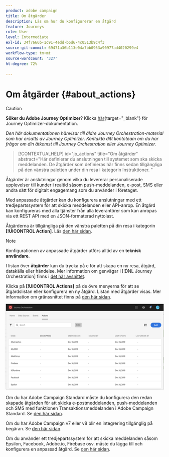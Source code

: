 ```yaml
---
product: adobe campaign
title: Om åtgärder
description: Läs om hur du konfigurerar en åtgärd
feature: Journeys
role: User
level: Intermediate
exl-id: 34f7666b-1c91-4edd-b5d6-4c0513b9c4f3
source-git-commit: 69471a36b113e04a7bb0953a90977ad4020299e4
workflow-type: tm+mt
source-wordcount: '327'
ht-degree: 72%

---
```


# Om åtgärder {#about_actions}


>[!CAUTION]
>
>**Söker du Adobe Journey Optimizer**? Klicka [här](https://experienceleague.adobe.com/sv/docs/journey-optimizer/using/ajo-home){target="_blank"} för Journey Optimizer-dokumentation.
>
>
>_Den här dokumentationen hänvisar till äldre Journey Orchestration-material som har ersatts av Journey Optimizer. Kontakta ditt kontoteam om du har frågor om din åtkomst till Journey Orchestration eller Journey Optimizer._


>[!CONTEXTUALHELP]
>id="jo_actions"
>title="Om åtgärder"
>abstract="Här definierar du anslutningen till systemet som ska skicka meddelanden. De åtgärder som definieras här finns sedan tillgängliga på den vänstra paletten under din resa i kategorin Instruktioner. "

Åtgärder är anslutningar genom vilka du levererar personaliserade upplevelser till kunder i realtid såsom push-meddelanden, e-post, SMS eller andra sätt för digitalt engagemang som du använder i företaget.

Med anpassade åtgärder kan du konfigurera anslutningar med ett tredjepartssystem för att skicka meddelanden eller API-anrop. En åtgärd kan konfigureras med alla tjänster från alla leverantörer som kan anropas via ett REST API med en JSON-formaterad nyttolast.

Åtgärderna är tillgängliga på den vänstra paletten på din resa i kategorin **[!UICONTROL Action]**. Läs [den här sidan](../building-journeys/about-action-activities.md).

>[!NOTE]
>
>Konfigurationen av anpassade åtgärder utförs alltid av en **teknisk användare**.

I listan över **åtgärder** kan du trycka på c för att skapa en ny resa, åtgärd, datakälla eller händelse. Mer information om genvägar i [!DNL Journey Orchestration] finns i [det här avsnittet](../about/user-interface.md#section_ksq_zr1_ffb).

Klicka på **[!UICONTROL Actions]** på de övre menyerna för att se åtgärdslistan eller konfigurera en ny åtgärd. Listan med åtgärder visas. Mer information om gränssnittet finns på [den här sidan](../about/user-interface.md).

![](../assets/custom1.png)

Om du har Adobe Campaign Standard måste du konfigurera den redan skapade åtgärden för att skicka e-postmeddelanden, push-meddelanden och SMS med funktionen Transaktionsmeddelanden i Adobe Campaign Standard. Se [den här sidan](../action/working-with-adobe-campaign.md).

Om du har Adobe Campaign v7 eller v8 blir en integrering tillgänglig på begäran. Se [den här sidan](../action/acc-action.md).

Om du använder ett tredjepartssystem för att skicka meddelanden såsom Epsilon, Facebook, Adobe.io, Firebase osv. måste du lägga till och konfigurera en anpassad åtgärd. Se [den här sidan](../action/about-custom-action-configuration.md).

